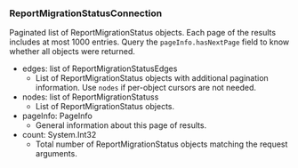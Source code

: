 ### ReportMigrationStatusConnection
Paginated list of ReportMigrationStatus objects. Each page of the results includes at most 1000 entries. Query the `pageInfo.hasNextPage` field to know whether all objects were returned.

- edges: list of ReportMigrationStatusEdges
  - List of ReportMigrationStatus objects with additional pagination information. Use `nodes` if per-object cursors are not needed.
- nodes: list of ReportMigrationStatuss
  - List of ReportMigrationStatus objects.
- pageInfo: PageInfo
  - General information about this page of results.
- count: System.Int32
  - Total number of ReportMigrationStatus objects matching the request arguments.
